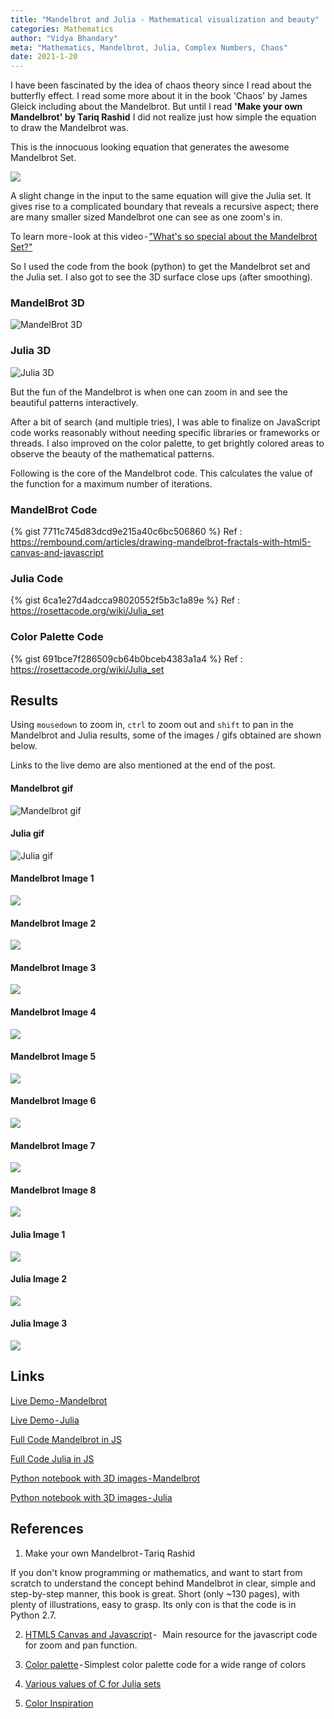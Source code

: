 ```yaml
---
title: "Mandelbrot and Julia - Mathematical visualization and beauty"
categories: Mathematics
author: "Vidya Bhandary"
meta: "Mathematics, Mandelbrot, Julia, Complex Numbers, Chaos"
date: 2021-1-20
---
```


I have been fascinated by the idea of chaos theory since I read about the butterfly effect. I read some more about it in the book 'Chaos' by James Gleick 
including about the Mandelbrot. But until I read **'Make your own Mandelbrot' by Tariq Rashid** I did not realize just how simple 
the equation to draw the Mandelbrot was.

This is the innocuous looking equation that generates the awesome Mandelbrot Set.

![](https://github.com/vidyabhandary/blog/blob/master/images/mandel_imgs/Mandel_formula.PNG)

A slight change in the input to the same equation will give the Julia set. It gives rise to a complicated boundary that reveals a recursive aspect; 
there are many smaller sized Mandelbrot one can see as one zoom's in.

To learn more - look at this video - ["What's so special about the Mandelbrot Set?"](https://www.youtube.com/watch?v=FFftmWSzgmk)

So I used the code from the book (python) to get the Mandelbrot set and the Julia set. 
I also got to see the 3D surface close ups (after smoothing).

### MandelBrot 3D
![MandelBrot 3D](https://github.com/vidyabhandary/blog/blob/master/images/mandel_imgs/3d_mandel_1.PNG)

### Julia 3D
![Julia 3D](https://github.com/vidyabhandary/blog/blob/master/images/mandel_imgs/3d_julia_1.PNG)

But the fun of the Mandelbrot is when one can zoom in and see the beautiful patterns interactively.

After a bit of search (and multiple tries), I was able to finalize on JavaScript code works reasonably without needing specific 
libraries or frameworks or threads. I also improved on the color palette, to get brightly colored areas to observe the beauty of the mathematical patterns.

Following is the core of the Mandelbrot code. This calculates the value of the function for a maximum number of iterations.

### MandelBrot Code

{% gist 7711c745d83dcd9e215a40c6bc506860 %}
Ref : https://rembound.com/articles/drawing-mandelbrot-fractals-with-html5-canvas-and-javascript

### Julia Code

{% gist 6ca1e27d4adcca98020552f5b3c1a89e %}
Ref : https://rosettacode.org/wiki/Julia_set

### Color Palette Code

{% gist 691bce7f286509cb64b0bceb4383a1a4 %}
Ref : https://rosettacode.org/wiki/Julia_set

## Results

Using `mousedown` to zoom in, `ctrl` to zoom out and `shift` to pan in the Mandelbrot and Julia results, some of the images / gifs obtained are shown below.

Links to the live demo are also mentioned at the end of the post.

#### Mandelbrot gif
![Mandelbrot gif](https://github.com/vidyabhandary/blog/blob/master/images/mandel_imgs/MandelBrot.gif)

#### Julia gif
![Julia gif](https://github.com/vidyabhandary/blog/blob/master/images/mandel_imgs/Julia_800.gif)

#### Mandelbrot Image 1
![](https://github.com/vidyabhandary/blog/blob/master/images/mandel_imgs/m1.PNG)

#### Mandelbrot Image 2
![](https://github.com/vidyabhandary/blog/blob/master/images/mandel_imgs/m2.PNG)

#### Mandelbrot Image 3
![](https://github.com/vidyabhandary/blog/blob/master/images/mandel_imgs/m3.PNG)

#### Mandelbrot Image 4
![](https://github.com/vidyabhandary/blog/blob/master/images/mandel_imgs/m4.PNG)

#### Mandelbrot Image 5
![](https://github.com/vidyabhandary/blog/blob/master/images/mandel_imgs/m5.PNG)

#### Mandelbrot Image 6
![](https://github.com/vidyabhandary/blog/blob/master/images/mandel_imgs/m6.PNG)

#### Mandelbrot Image 7
![](https://github.com/vidyabhandary/blog/blob/master/images/mandel_imgs/m8.PNG)

#### Mandelbrot Image 8
![](https://github.com/vidyabhandary/blog/blob/master/images/mandel_imgs/m10.PNG)

#### Julia Image 1
![](https://github.com/vidyabhandary/blog/blob/master/images/mandel_imgs/j1.PNG)

#### Julia Image 2
![](https://github.com/vidyabhandary/blog/blob/master/images/mandel_imgs/j2.PNG)

#### Julia Image 3
![](https://github.com/vidyabhandary/blog/blob/master/images/mandel_imgs/j3.PNG)

## Links
[Live Demo - Mandelbrot](https://mandelbrotset.netlify.app/)

[Live Demo - Julia](https://juliaset.netlify.app/)

[Full Code Mandelbrot in JS](https://github.com/vidyabhandary/mandelbrot)

[Full Code Julia in JS](https://github.com/vidyabhandary/julia)

[Python notebook with 3D images - Mandelbrot](https://github.com/vidyabhandary/mandelbrot_julia/blob/main/mandel/3d_mandel.ipynb)

[Python notebook with 3D images - Julia](https://github.com/vidyabhandary/mandelbrot_julia/blob/main/mandel/3d_julia.ipynb)

## References

1. Make your own Mandelbrot - Tariq Rashid 

  If you don't know programming or mathematics, and want to start from scratch to understand the concept behind Mandelbrot in clear, simple 
  and step-by-step manner, this book is great. Short (only ~130 pages), with plenty of illustrations, easy to grasp. 
  Its only con is that the code is in Python 2.7.

2. [HTML5 Canvas and Javascript](https://rembound.com/articles/drawing-mandelbrot-fractals-with-html5-canvas-and-javascript) -  
Main resource for the javascript code for zoom and pan function. 

3. [Color palette](https://rosettacode.org/wiki/Julia_set) - Simplest color palette code for a wide range of colors

4. [Various values of C for Julia sets](http://paulbourke.net/fractals/juliaset/)

5. [Color Inspiration](https://dev.to/foqc/mandelbrot-set-in-js-zoom-in-2hmc)


